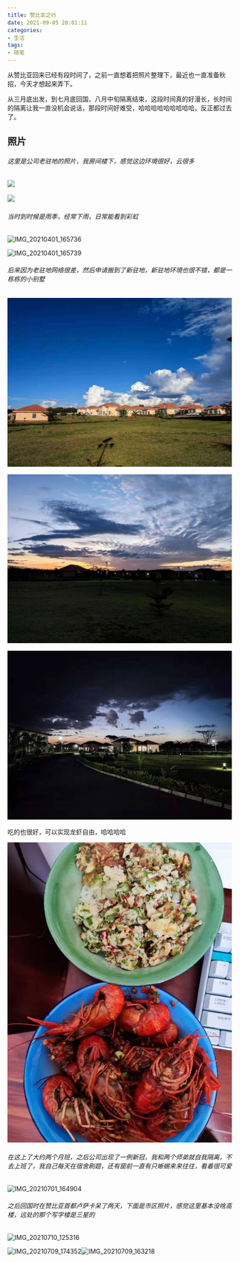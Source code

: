 ```yaml
---
title: 赞比亚之行
date: 2021-09-05 20:01:11
categories: 
- 生活
tags:
- 随笔
---
```


从赞比亚回来已经有段时间了，之前一直想着把照片整理下，最近也一直准备秋招，今天才想起来弄下。

从三月底出发，到七月底回国，八月中旬隔离结束，这段时间真的好漫长，长时间的隔离让我一直没机会说话，那段时间好难受，哈哈哈哈哈哈哈哈哈，反正都过去了。

## 照片

###### 这里是公司老驻地的照片，我房间楼下，感觉这边环境很好，云很多

![](赞比亚之行/IMG_20210324_141527_20210330_041903.jpg)

![](赞比亚之行/IMG_20210325_182948.jpg)

###### 当时到时候是雨季，经常下雨，日常能看到彩虹

![IMG_20210401_165736](赞比亚之行/IMG_20210401_165736.jpg)

![IMG_20210401_165739](赞比亚之行/IMG_20210401_165739.jpg)

###### 后来因为老驻地网络很差，然后申请搬到了新驻地，新驻地环境也很不错，都是一栋栋的小别墅

![0b7797fa97cc3b9f32f6d070be2ee3a](赞比亚之行/0b7797fa97cc3b9f32f6d070be2ee3a.jpg)

![1b274d550b848af1547114b30e7f07b](赞比亚之行/1b274d550b848af1547114b30e7f07b.jpg)

![9564758811b5ef4a71e1e18f1495a4b](赞比亚之行/9564758811b5ef4a71e1e18f1495a4b.jpg)

吃的也很好，可以实现龙虾自由，哈哈哈哈

![89ab9aaad7cb3795f7db481c3c64fb5](赞比亚之行/89ab9aaad7cb3795f7db481c3c64fb5.jpg)

###### 在这上了大约两个月班，之后公司出现了一例新冠，我和两个师弟就自我隔离，不去上班了，我自己每天在宿舍刷题，还有窗前一直有只蜥蜴来来往往，看着很可爱

![IMG_20210701_164904](赞比亚之行/IMG_20210701_164904.jpg)

###### 之后回国时在赞比亚首都卢萨卡呆了两天，下面是市区照片，感觉这里基本没啥高楼，远处的那个写字楼是三星的

![IMG_20210710_125316](赞比亚之行/IMG_20210710_125316.jpg)

![IMG_20210709_174352](赞比亚之行/IMG_20210709_174352.jpg)![IMG_20210709_163218](赞比亚之行/IMG_20210709_163218.jpg)